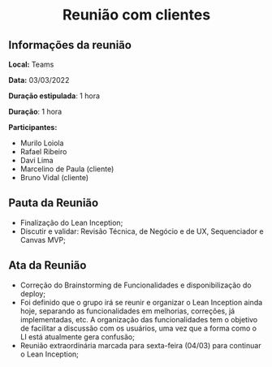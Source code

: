 <h1 style="text-align: center">Reunião com clientes</h1>

## Informações da reunião

**Local:** Teams

**Data:** 03/03/2022

**Duração estipulada**: 1 hora

**Duração**: 1 hora

**Participantes:**
* Murilo Loiola
* Rafael Ribeiro
* Davi Lima
* Marcelino de Paula (cliente)
* Bruno Vidal (cliente)

## Pauta da Reunião

- Finalização do Lean Inception;
- Discutir e validar: Revisão Técnica, de Negócio e de UX, Sequenciador e Canvas MVP;

## Ata da Reunião

 - Correção do Brainstorming de Funcionalidades e disponibilização do deploy;
- Foi definido que o grupo irá se reunir e organizar o Lean Inception ainda hoje, separando as funcionalidades em melhorias, correções, já implementadas, etc. A organização das funcionalidades tem o objetivo de facilitar a discussão com os usuários, uma vez que a forma como o LI está atualmente gera confusão;
- Reunião extraordinária marcada para sexta-feira (04/03) para continuar o Lean Inception;